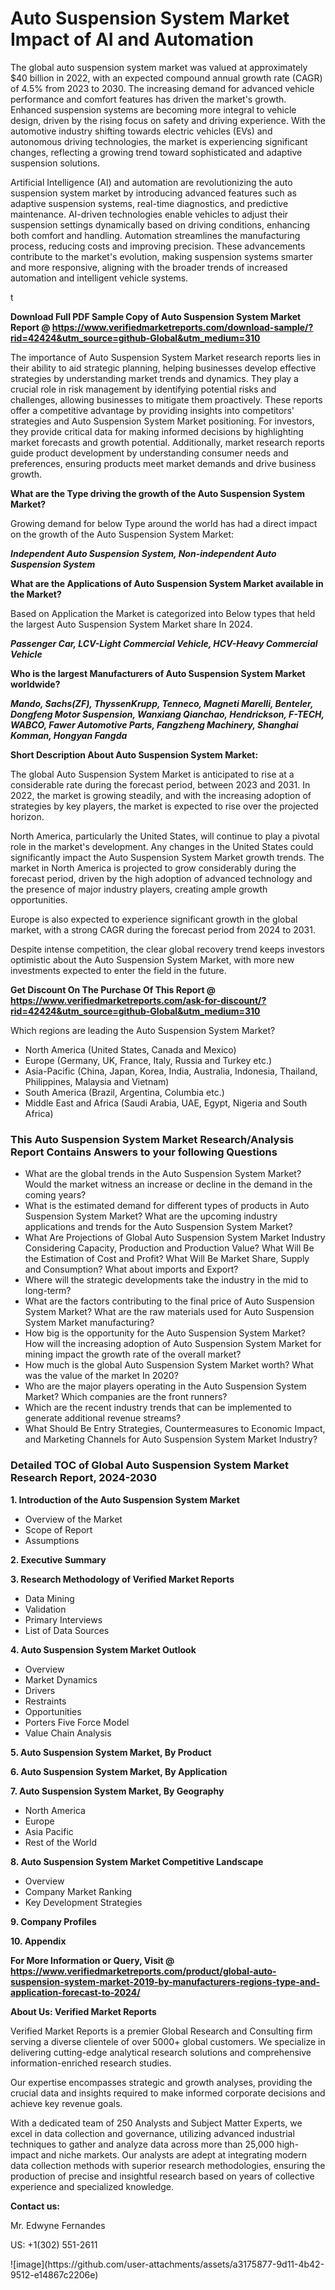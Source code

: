 <h1>Auto Suspension System Market Impact of AI and Automation</h1><p>The global auto suspension system market was valued at approximately $40 billion in 2022, with an expected compound annual growth rate (CAGR) of 4.5% from 2023 to 2030. The increasing demand for advanced vehicle performance and comfort features has driven the market's growth. Enhanced suspension systems are becoming more integral to vehicle design, driven by the rising focus on safety and driving experience. With the automotive industry shifting towards electric vehicles (EVs) and autonomous driving technologies, the market is experiencing significant changes, reflecting a growing trend toward sophisticated and adaptive suspension solutions.</p><p>Artificial Intelligence (AI) and automation are revolutionizing the auto suspension system market by introducing advanced features such as adaptive suspension systems, real-time diagnostics, and predictive maintenance. AI-driven technologies enable vehicles to adjust their suspension settings dynamically based on driving conditions, enhancing both comfort and handling. Automation streamlines the manufacturing process, reducing costs and improving precision. These advancements contribute to the market's evolution, making suspension systems smarter and more responsive, aligning with the broader trends of increased automation and intelligent vehicle systems.</p>t</p><p id="" class=""><strong>Download Full PDF Sample Copy of Auto Suspension System Market Report @ <a href="https://www.verifiedmarketreports.com/download-sample/?rid=42424&utm_source=github-Global&utm_medium=310" target="_blank">https://www.verifiedmarketreports.com/download-sample/?rid=42424&utm_source=github-Global&utm_medium=310</a></strong></p><p>The importance of&nbsp;Auto Suspension System Market research reports lies in their ability to aid strategic planning, helping businesses develop effective strategies by understanding market trends and dynamics. They play a crucial role in risk management by identifying potential risks and challenges, allowing businesses to mitigate them proactively. These reports offer a competitive advantage by providing insights into competitors' strategies and Auto Suspension System Market positioning. For investors, they provide critical data for making informed decisions by highlighting market forecasts and growth potential. Additionally, market research reports guide product development by understanding consumer needs and preferences, ensuring products meet market demands and drive business growth.</p><p><strong>What are the&nbsp;Type driving the growth of the Auto Suspension System Market?</strong></p><p id="" class="">Growing demand for below Type around the world has had a direct impact on the growth of the Auto Suspension System Market:</p><em><strong>Independent Auto Suspension System, Non-independent Auto Suspension System</strong></em></p><strong>What are the&nbsp;Applications&nbsp;of Auto Suspension System Market available in the Market?</strong></p><p id="" class="">Based on Application the Market is categorized into Below types that held the largest Auto Suspension System Market share In 2024.</p><em><strong>Passenger Car, LCV-Light Commercial Vehicle, HCV-Heavy Commercial Vehicle</strong></em></p><strong>Who is the largest Manufacturers of Auto Suspension System Market worldwide?</strong></p><p><em><strong>Mando, Sachs(ZF), ThyssenKrupp, Tenneco, Magneti Marelli, Benteler, Dongfeng Motor Suspension, Wanxiang Qianchao, Hendrickson, F-TECH, WABCO, Fawer Automotive Parts, Fangzheng Machinery, Shanghai Komman, Hongyan Fangda</strong></em></p><p id="" class=""><strong>Short Description About Auto Suspension System Market:</strong></p><p>The global Auto Suspension System Market is anticipated to rise at a considerable rate during the forecast period, between 2023 and 2031. In 2022, the market is growing steadily, and with the increasing adoption of strategies by key players, the market is expected to rise over the projected horizon.</p><p>North America, particularly the United States, will continue to play a pivotal role in the market's development. Any changes in the United States could significantly impact the Auto Suspension System Market growth trends. The market in North America is projected to grow considerably during the forecast period, driven by the high adoption of advanced technology and the presence of major industry players, creating ample growth opportunities.</p><p>Europe is also expected to experience significant growth in the global market, with a strong CAGR during the forecast period from 2024 to 2031.</p><p>Despite intense competition, the clear global recovery trend keeps investors optimistic about the Auto Suspension System Market, with more new investments expected to enter the field in the future.</p><p id="" class=""><strong>Get Discount On The Purchase Of This Report @ <a href="https://www.verifiedmarketreports.com/ask-for-discount/?rid=42424&utm_source=github-Global&utm_medium=310" target="_blank">https://www.verifiedmarketreports.com/ask-for-discount/?rid=42424&utm_source=github-Global&utm_medium=310</a></strong></p>Which regions are leading the Auto Suspension System Market?</p><ul><li>North America (United States, Canada and Mexico)</li><li>Europe (Germany, UK, France, Italy, Russia and Turkey etc.)</li><li>Asia-Pacific (China, Japan, Korea, India, Australia, Indonesia, Thailand, Philippines, Malaysia and Vietnam)</li><li>South America (Brazil, Argentina, Columbia etc.)</li><li>Middle East and Africa (Saudi Arabia, UAE, Egypt, Nigeria and South Africa)</li></ul><h3 id="" class="">This Auto Suspension System Market Research/Analysis Report Contains Answers to your following Questions</h3><ul><li>What are the global trends in the Auto Suspension System Market? Would the market witness an increase or decline in the demand in the coming years?</li><li>What is the estimated demand for different types of products in Auto Suspension System Market? What are the upcoming industry applications and trends for the Auto Suspension System Market?</li><li>What Are Projections of Global Auto Suspension System Market Industry Considering Capacity, Production and Production Value? What Will Be the Estimation of Cost and Profit? What Will Be Market Share, Supply and Consumption? What about imports and Export?</li><li>Where will the strategic developments take the industry in the mid to long-term?</li><li>What are the factors contributing to the final price of Auto Suspension System Market? What are the raw materials used for Auto Suspension System Market manufacturing?</li><li>How big is the opportunity for the Auto Suspension System Market? How will the increasing adoption of Auto Suspension System Market for mining impact the growth rate of the overall market?</li><li>How much is the global Auto Suspension System Market worth? What was the value of the market In 2020?</li><li>Who are the major players operating in the Auto Suspension System Market? Which companies are the front runners?</li><li>Which are the recent industry trends that can be implemented to generate additional revenue streams?</li><li>What Should Be Entry Strategies, Countermeasures to Economic Impact, and Marketing Channels for Auto Suspension System Market Industry?</li></ul><h3 id="" class="">Detailed TOC of Global Auto Suspension System Market Research Report, 2024-2030</h3><p id="" class=""><strong>1. Introduction of the Auto Suspension System Market</strong></p><ul><li>Overview of the Market</li><li>Scope of Report</li><li>Assumptions</li></ul><p id="" class=""><strong>2. Executive Summary</strong></p><p id="" class=""><strong>3. Research Methodology of Verified Market Reports</strong></p><ul><li>Data Mining</li><li>Validation</li><li>Primary Interviews</li><li>List of Data Sources</li></ul><p id="" class=""><strong>4. Auto Suspension System Market Outlook</strong></p><ul><li>Overview</li><li>Market Dynamics</li><li>Drivers</li><li>Restraints</li><li>Opportunities</li><li>Porters Five Force Model</li><li>Value Chain Analysis</li></ul><p id="" class=""><strong>5. Auto Suspension System Market, By Product</strong></p><p id="" class=""><strong>6. Auto Suspension System Market, By Application</strong></p><p id="" class=""><strong>7. Auto Suspension System Market, By Geography</strong></p><ul><li>North America</li><li>Europe</li><li>Asia Pacific</li><li>Rest of the World</li></ul><p id="" class=""><strong>8. Auto Suspension System Market Competitive Landscape</strong></p><ul><li>Overview</li><li>Company Market Ranking</li><li>Key Development Strategies</li></ul><p id="" class=""><strong>9. Company Profiles</strong></p><p id="" class=""><strong>10. Appendix</strong></p><p id="" class=""><strong>For More Information or Query, Visit @ <a href="https://www.verifiedmarketreports.com/product/global-auto-suspension-system-market-2019-by-manufacturers-regions-type-and-application-forecast-to-2024/" target="_blank">https://www.verifiedmarketreports.com/product/global-auto-suspension-system-market-2019-by-manufacturers-regions-type-and-application-forecast-to-2024/</a></strong></p><p id="" class=""><strong>About Us: Verified Market Reports</strong></p><p id="" class="">Verified Market Reports is a premier Global Research and Consulting firm serving a diverse clientele of over 5000+ global customers. We specialize in delivering cutting-edge analytical research solutions and comprehensive information-enriched research studies.</p><p id="" class="">Our expertise encompasses strategic and growth analyses, providing the crucial data and insights required to make informed corporate decisions and achieve key revenue goals.</p><p id="" class="">With a dedicated team of 250 Analysts and Subject Matter Experts, we excel in data collection and governance, utilizing advanced industrial techniques to gather and analyze data across more than 25,000 high-impact and niche markets. Our analysts are adept at integrating modern data collection methods with superior research methodologies, ensuring the production of precise and insightful research based on years of collective experience and specialized knowledge.</p><p id="" class=""><strong>Contact us:</strong></p><p id="" class="">Mr. Edwyne Fernandes</p><p id="" class="">US: +1(302) 551-2611</p>
![image](https://github.com/user-attachments/assets/a3175877-9d11-4b42-9512-e14867c2206e)
